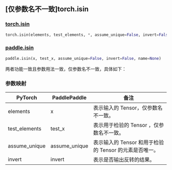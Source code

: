 ## [仅参数名不一致]torch.isin

### [torch.isin](https://pytorch.org/docs/stable/generated/torch.isin.html#torch.isin)

```python
torch.isin(elements, test_elements, *, assume_unique=False, invert=False)
```

### [paddle.isin](https://www.paddlepaddle.org.cn/documentation/docs/zh/develop/api/paddle/isin_cn.html)

```python
paddle.isin(x, test_x, assume_unique=False, invert=False, name=None)
```

两者功能一致且参数用法一致，仅参数名不一致，具体如下：

### 参数映射

| PyTorch       | PaddlePaddle  | 备注                                                   |
| ------------- | ------------- | ------------------------------------------------------ |
| elements      | x             | 表示输入的 Tensor，仅参数名不一致。                    |
| test_elements | test_x        | 表示用于检验的 Tensor ，仅参数名不一致。               |
| assume_unique | assume_unique | 表示输入的 Tensor 和用于检验的 Tensor 的元素是否唯一。 |
| invert        | invert        | 表示是否输出反转的结果。                               |
